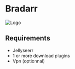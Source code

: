 # Bradarr
![Logo](https://cdn.busn.fr/bradarr/images/f25f629b-f698-4ba1-81b3-bf4e5d4f91ca.png)

## Requirements
- Jellyseerr
- 1 or more download plugins
- Vpn (optionnal)